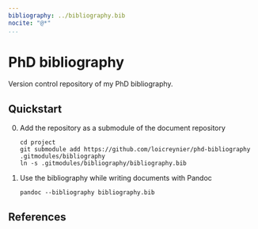 ```yaml
---
bibliography: ../bibliography.bib
nocite: "@*"
...
```


# PhD bibliography

Version control repository of my PhD bibliography.

## Quickstart

0. Add the repository as a submodule of the document repository

   ```shell
   cd project
   git submodule add https://github.com/loicreynier/phd-bibliography .gitmodules/bibliography
   ln -s .gitmodules/bibliography/bibliography.bib
   ```

1. Use the bibliography while writing documents with Pandoc

   ```shell
   pandoc --bibliography bibliography.bib
   ```

## References
